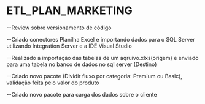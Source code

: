 # ETL_PLAN_MARKETING

--Review sobre versionamento de código

--Criado conectores Planilha Excel e importando dados para o SQL Server utilizando Integration Server e a IDE Visual Studio

--Realizado a importação das tabelas de um aqruivo.xlxs(origem) e enviado para uma tabela no banco de dados no sql server (Destino)

--Criado novo pacote (Dividir fluxo por categoria: Premium ou Basic), validação feita pelo valor do produto

--Criado novo pacote para carga dos dados sobre o cliente
